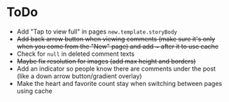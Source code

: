 # ToDo
- Add "Tap to view full" in pages `new.template.storyBody`
- ~~Add back arrow button when viewing comments (make sure it's only when you come from the "New" page) and add ~ after it to use cache~~
- Check for `null` in deleted comment texts
- ~~Maybe fix resolution for images (add max height and borders)~~
- Add an indicator so people know there are comments under the post (like a down arrow button/gradient overlay)
- Make the heart and favorite count stay when switching between pages using cache